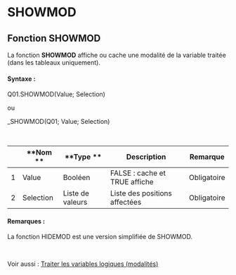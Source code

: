 # SHOWMOD

## Fonction SHOWMOD

La fonction **SHOWMOD** affiche ou cache une modalité de la variable traitée (dans les tableaux uniquement).

#### Syntaxe :&nbsp;

Q01.SHOWMOD(Value; Selection)

ou

\_SHOWMOD(Q01; Value; Selection)

&nbsp;

| &nbsp; | **Nom ** | **Type ** | **Description** | **Remarque** |
| --- | --- | --- | --- | --- |
| &#49; | Value | Booléen | FALSE : cache et TRUE affiche | Obligatoire |
| &#50; | Selection | Liste de valeurs | Liste des positions affectées | Obligatoire |


#### Remarques :

La fonction HIDEMOD est une version simplifiée de SHOWMOD.

&nbsp;

Voir aussi : [Traiter les variables logiques (modalités)](<Traiterlesvariableslogiquesmoda1.md>)
